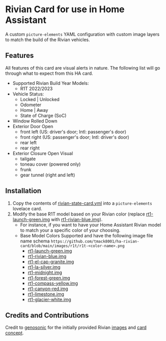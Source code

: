 # Rivian Card for use in Home Assistant

A custom `picture-elements` YAML configuration with custom image layers to match the build of the Rivian vehicles.


## Features
All features of this card are visual alerts in nature. The following list will go through what to expect from this HA card.

- Supported Rivian Build Year Models:
    - R1T 2022/2023
- Vehicle Status:
    - Locked | Unlocked
    - Odometer
    - Home | Away
    - State of Charge (SoC)
- Window Rolled Down
- Exterior Door Open
    - front left (US: driver's door; Intl: passenger's door)
    - front right (US: passenger's door; Intl: driver's door)
    - rear left
    - rear right
- Exterior Closure Open Visual
    - tailgate
    - toneau cover (powered only)
    - frunk
    - gear tunnel (right and left)



## Installation

1. Copy the contents of [rivian-state-card.yml](https://github.com/tmack8001/ha-rivian-card/blob/main/src/custom-elements/rivian-state-card.yml) into a `picture-elements` lovelace card.
2. Modify the base R1T model based on your Rivian color (replace [rt1-launch-green.img](https://github.com/tmack8001/ha-rivian-card/blob/main/images/r1t/r1t-launch-green.png) with [rt1-rivian-blue.img](https://github.com/tmack8001/ha-rivian-card/blob/main/images/r1t/r1t-rivian-blue.png)). 
    - For instance, if you want to have your Home Assistant Rivian model to match your a specific color of your choosing.
    - Base Model Colors Supported and have the following image file name schema `https://github.com/tmack8001/ha-rivian-card/blob/main/images/r1t/r1t-<color-name>.png`
        - [rt1-launch-green.img](https://github.com/tmack8001/ha-rivian-card/blob/main/images/r1t/r1t-launch-green.png)
        - [rt1-rivian-blue.img](https://github.com/tmack8001/ha-rivian-card/blob/main/images/r1t/r1t-rivian-blue.png)
        - [rt1-el-cap-granite.img](https://github.com/tmack8001/ha-rivian-card/blob/main/images/r1t/r1t-el-cap-granite.png)
        - [rt1-la-silver.img](https://github.com/tmack8001/ha-rivian-card/blob/main/images/r1t/r1t-launch-green.png)
        - [rt1-midnight.img](https://github.com/tmack8001/ha-rivian-card/blob/main/images/r1t/r1t-midnight.png)
        - [rt1-forest-green.img](https://github.com/tmack8001/ha-rivian-card/blob/main/images/r1t/r1t-forest-green.png)
        - [rt1-compass-yellow.img](https://github.com/tmack8001/ha-rivian-card/blob/main/images/r1t/r1t-compass-yellow.png)
        - [rt1-canyon-red.img](https://github.com/tmack8001/ha-rivian-card/blob/main/images/r1t/r1t-canyon-red.png)
        - [rt1-limestone.img](https://github.com/tmack8001/ha-rivian-card/blob/main/images/r1t/r1t-limestone.png)
        - [rt1-glacier-white.img](https://github.com/tmack8001/ha-rivian-card/blob/main/images/r1t/r1t-glacier-white.png)

## Credits and Contributions

Credit to [genosonic](https://community.home-assistant.io/u/genosonic) for the initially provided Rivian [images](https://community.home-assistant.io/t/generic-vehicle-card/397844/28) and [card concept](https://community.home-assistant.io/t/generic-vehicle-card/397844/5).